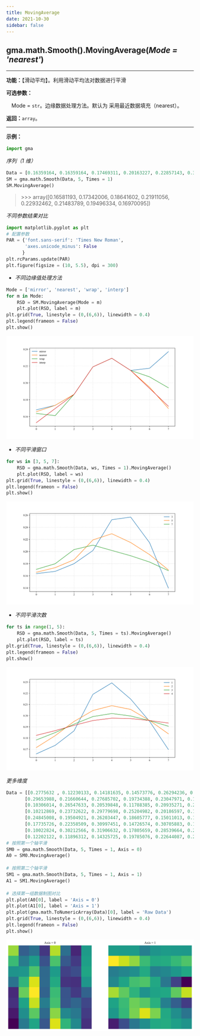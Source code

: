 ```yaml
---
title: MovingAverage
date: 2021-10-30
sidebar: false
---
```


## gma.math.Smooth().**MovingAverage**(*Mode = 'nearest'*)

---

**功能：**【滑动平均】。利用滑动平均法对数据进行平滑

**可选参数：**

&emsp;Mode = `str`。边缘数据处理方法。默认为 采用最近数据填充（nearest）。

<Boxx type='tip' title='其他方法' content='其他处理方法还包括：mirror，interp，wrap。' />

**返回：**`array`。

---
**示例：**
```python
import gma
```

*序列（1 维）*

```python
Data = [0.16359164, 0.16359164, 0.17469311, 0.20163227, 0.22857143, 0.32706435, 0.21466192, 0.10225949]
SM = gma.math.Smooth(Data, 5, Times = 1)
SM.MovingAverage()
```
> \>>> array([0.16581193, 0.17342006, 0.18641602, 0.21911056, 0.22932462,  0.21483789, 0.19496334, 0.16970095])

*不同参数结果对比*

```python
import matplotlib.pyplot as plt
# 配置参数
PAR = {'font.sans-serif': 'Times New Roman',
       'axes.unicode_minus': False
      }
plt.rcParams.update(PAR)
plt.figure(figsize = (10, 5.5), dpi = 300)
```

* *不同边缘值处理方法*
```python
Mode = ['mirror', 'nearest', 'wrap', 'interp']
for m in Mode:
    RSD = SM.MovingAverage(Mode = m)
    plt.plot(RSD, label = m)
plt.grid(True, linestyle = (0,(6,6)), linewidth = 0.4)
plt.legend(frameon = False)
plt.show()
```
![](/math/SMMovingAverageModes.svg)


* *不同平滑窗口*
```python
for ws in [3, 5, 7]:
    RSD = gma.math.Smooth(Data, ws, Times = 1).MovingAverage()
    plt.plot(RSD, label = ws)
plt.grid(True, linestyle = (0,(6,6)), linewidth = 0.4)
plt.legend(frameon = False)
plt.show()
```
![](/math/SMMovingAverageWindows.svg)

* *不同平滑次数*
```python
for ts in range(1, 5):
    RSD = gma.math.Smooth(Data, 5, Times = ts).MovingAverage()
    plt.plot(RSD, label = ts)
plt.grid(True, linestyle = (0,(6,6)), linewidth = 0.4)
plt.legend(frameon = False)
plt.show()
```
![](/math/SMMovingAverageTimes.svg)

*更多维度*

```python
Data = [[0.2775632 , 0.12230133, 0.14181635, 0.14573776, 0.26294236, 0.17534054, 0.19697314, 0.17100441],
       [0.29653988, 0.21660644, 0.27685702, 0.19734388, 0.23047971, 0.15317513, 0.14318715, 0.29095752],
       [0.10306014, 0.26547633, 0.20539848, 0.11788385, 0.20935271, 0.20853551, 0.10117026, 0.23454895],
       [0.10212869, 0.23732622, 0.29779698, 0.25204982, 0.20186597, 0.12563619, 0.12132635, 0.10949196],
       [0.24845008, 0.19504921, 0.26203447, 0.18605777, 0.15011013, 0.12348816, 0.25702251, 0.27907304],
       [0.17735726, 0.22358509, 0.30997451, 0.14726574, 0.30705883, 0.14398374, 0.12332358, 0.12161637],
       [0.10022824, 0.30212566, 0.31906632, 0.17805659, 0.28539664, 0.23701129, 0.16718833, 0.1362587 ],
       [0.12202122, 0.11896312, 0.14325725, 0.19785076, 0.22644087, 0.21387368, 0.22018365, 0.15477022]]
# 按照第一个轴平滑
SM0 = gma.math.Smooth(Data, 5, Times = 1, Axis = 0)
A0 = SM0.MovingAverage()

# 按照第二个轴平滑
SM1 = gma.math.Smooth(Data, 5, Times = 1, Axis = 1)
A1 = SM1.MovingAverage()

# 选择第一组数据制图对比
plt.plot(A0[0], label = 'Axis = 0')
plt.plot(A1[0], label = 'Axis = 1')
plt.plot(gma.math.ToNumericArray(Data)[0], label = 'Raw Data')
plt.grid(True, linestyle = (0,(6,6)), linewidth = 0.4)
plt.legend(frameon = False)
plt.show()
```

![](/math/SMMovingAverageAxis.svg)

